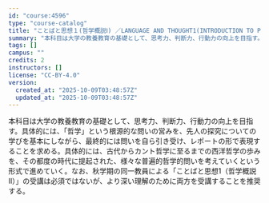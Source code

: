```yaml
---
id: "course:4596"
type: "course-catalog"
title: "ことばと思想１(哲学概説Ⅰ) ／LANGUAGE AND THOUGHT1(INTRODUCTION TO PHILOSOPHY I)"
summary: "本科目は大学の教養教育の基礎として、思考力、判断力、行動力の向上を目指す。具体的には、「哲学」という根源的な問いの営みを、先人の探究についての学びを基本にしながら、最終的には問いを自ら引き受け、レポートの形で表現することを求める。具体的には…"
tags: []
campus: ""
credits: 2
instructors: []
license: "CC-BY-4.0"
version:
  created_at: "2025-10-09T03:48:57Z"
  updated_at: "2025-10-09T03:48:57Z"
---
```

本科目は大学の教養教育の基礎として、思考力、判断力、行動力の向上を目指す。具体的には、「哲学」という根源的な問いの営みを、先人の探究についての学びを基本にしながら、最終的には問いを自ら引き受け、レポートの形で表現することを求める。具体的には、古代からカント哲学に至るまでの西洋哲学の歩みを、その都度の時代に提起された、様々な普遍的哲学的問いを考えていくという形式で進めていく。なお、秋学期の同一教員による「ことばと思想1（哲学概説II）」の受講は必須ではないが、より深い理解のために両方を受講することを推奨する。
